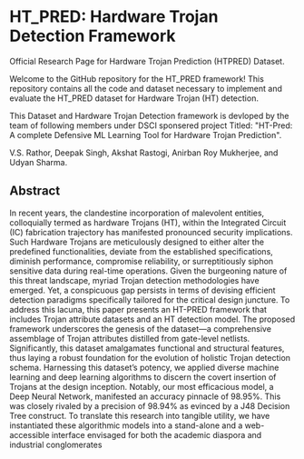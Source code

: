 # HT_PRED: Hardware Trojan Detection Framework

Official Research Page for Hardware Trojan Prediction (HTPRED) Dataset. 

Welcome to the GitHub repository for the HT_PRED framework! This repository contains all the code and dataset necessary to implement and evaluate the HT_PRED dataset for Hardware Trojan (HT) detection.

This Dataset and Hardware Trojan Detection framework is devloped by the team of following members under DSCI sponsered project Titled: "HT-Pred: A complete Defensive ML Learning Tool for Hardware Trojan Prediction".

V.S. Rathor, Deepak Singh, Akshat Rastogi, Anirban Roy Mukherjee, and Udyan Sharma.


## Abstract
In recent years, the clandestine incorporation of malevolent entities, colloquially termed as hardware Trojans (HT), within the Integrated Circuit (IC) fabrication trajectory has manifested pronounced security implications. Such Hardware Trojans are meticulously designed to either alter the predefined functionalities, deviate from the established specifications, diminish performance, compromise reliability, or surreptitiously siphon sensitive data during real-time operations. Given the burgeoning nature of this threat landscape, myriad Trojan detection methodologies have emerged. Yet, a conspicuous gap persists in terms of devising efficient detection paradigms specifically tailored for the critical design juncture. To address this lacuna, this paper presents an HT-PRED framework that includes Trojan attribute datasets and an HT detection model. The proposed framework underscores the genesis of the dataset—a comprehensive assemblage of Trojan attributes distilled from gate-level netlists. Significantly, this dataset amalgamates functional and structural features, thus laying a robust foundation for the evolution of holistic Trojan detection schema. Harnessing this dataset’s potency, we applied diverse machine learning and deep learning algorithms to discern the covert insertion of Trojans at the design inception. Notably, our most efficacious model, a Deep Neural Network, manifested an accuracy pinnacle of 98.95%. This was closely rivaled by a precision of 98.94% as evinced by a J48 Decision Tree construct. To translate this research into tangible utility, we have instantiated these algorithmic models into a stand-alone and a web-accessible interface envisaged for both the academic diaspora and industrial conglomerates
